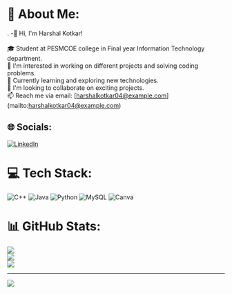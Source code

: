 # 💫 About Me:
. -👋 Hi, I'm Harshal Kotkar!<br><br>🎓 Student at PESMCOE college in Final year Information Technology department.<br>👀 I'm interested in working on different projects and solving coding problems.<br>🌱 Currently learning and exploring new technologies.<br>💞️ I'm looking to collaborate on exciting projects.<br>📫 Reach me via email: [harshalkotkar04@example.com] (mailto:harshalkotkar04@example.com)


## 🌐 Socials:
[![LinkedIn](https://img.shields.io/badge/LinkedIn-%230077B5.svg?logo=linkedin&logoColor=white)](https://linkedin.com/in/https://www.linkedin.com/in/harshal-kotkar-96134a263/) 

# 💻 Tech Stack:
![C++](https://img.shields.io/badge/c++-%2300599C.svg?style=for-the-badge&logo=c%2B%2B&logoColor=white) ![Java](https://img.shields.io/badge/java-%23ED8B00.svg?style=for-the-badge&logo=openjdk&logoColor=white) ![Python](https://img.shields.io/badge/python-3670A0?style=for-the-badge&logo=python&logoColor=ffdd54) ![MySQL](https://img.shields.io/badge/mysql-%2300000f.svg?style=for-the-badge&logo=mysql&logoColor=white) ![Canva](https://img.shields.io/badge/Canva-%2300C4CC.svg?style=for-the-badge&logo=Canva&logoColor=white)
# 📊 GitHub Stats:
![](https://github-readme-stats.vercel.app/api?username=harshalkotkar156&theme=gruvbox&hide_border=false&include_all_commits=false&count_private=false)<br/>
![](https://github-readme-streak-stats.herokuapp.com/?user=harshalkotkar156&theme=gruvbox&hide_border=false)<br/>
![](https://github-readme-stats.vercel.app/api/top-langs/?username=harshalkotkar156&theme=gruvbox&hide_border=false&include_all_commits=false&count_private=false&layout=compact)

---
[![](https://visitcount.itsvg.in/api?id=harshalkotkar156&icon=1&color=5)](https://visitcount.itsvg.in)



